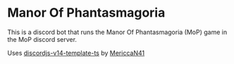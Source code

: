 # Manor Of Phantasmagoria

This is a discord bot that runs the Manor Of Phantasmagoria (MoP) game in the MoP discord server.

Uses [discordjs-v14-template-ts](https://github.com/MericcaN41/discordjs-v14-template-ts.git) by [MericcaN41](https://github.com/MericcaN41)